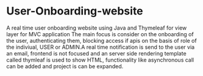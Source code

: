# User-Onboarding-website
A real time user onboarding website using Java and Thymeleaf for view layer for MVC application
The main focus is consider on the onboarding of the user, authenticating them, blocking access if apis on the basis of role of the indiviual,
USER or ADMIN.A real time notification is send to the user via an email, frontend is not focused and an server side rendering template called thymleaf is used to show HTML,
functionality like asynchronous call can be added and project is can be expanded.
